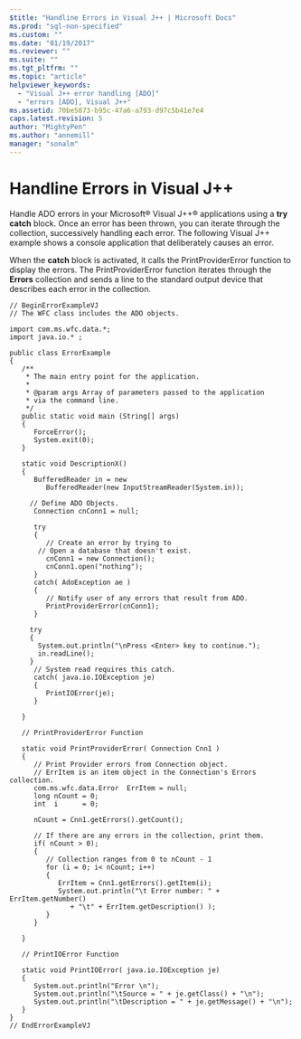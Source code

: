 ```yaml
---
$title: "Handline Errors in Visual J++ | Microsoft Docs"
ms.prod: "sql-non-specified"
ms.custom: ""
ms.date: "01/19/2017"
ms.reviewer: ""
ms.suite: ""
ms.tgt_pltfrm: ""
ms.topic: "article"
helpviewer_keywords: 
  - "Visual J++ error handling [ADO]"
  - "errors [ADO], Visual J++"
ms.assetid: 70be5873-b95c-47a6-a793-d97c5b41e7e4
caps.latest.revision: 5
author: "MightyPen"
ms.author: "annemill"
manager: "sonalm"
---
```

# Handline Errors in Visual J++
Handle ADO errors in your Microsoft® Visual J++® applications using a **try catch** block. Once an error has been thrown, you can iterate through the collection, successively handling each error. The following Visual J++ example shows a console application that deliberately causes an error.  
  
 When the **catch** block is activated, it calls the PrintProviderError function to display the errors. The PrintProviderError function iterates through the **Errors** collection and sends a line to the standard output device that describes each error in the collection.  
  
```  
// BeginErrorExampleVJ  
// The WFC class includes the ADO objects.  
  
import com.ms.wfc.data.*;  
import java.io.* ;  
  
public class ErrorExample  
{  
   /**  
    * The main entry point for the application.   
    *  
    * @param args Array of parameters passed to the application  
    * via the command line.  
    */  
   public static void main (String[] args)  
   {  
      ForceError();  
      System.exit(0);  
   }  
  
   static void DescriptionX()  
   {  
      BufferedReader in = new   
         BufferedReader(new InputStreamReader(System.in));  
  
     // Define ADO Objects.  
      Connection cnConn1 = null;  
  
      try  
      {  
         // Create an error by trying to  
       // Open a database that doesn't exist.  
         cnConn1 = new Connection();  
         cnConn1.open("nothing");  
      }  
      catch( AdoException ae )  
      {  
         // Notify user of any errors that result from ADO.  
         PrintProviderError(cnConn1);  
      }  
  
     try  
     {  
       System.out.println("\nPress <Enter> key to continue.");  
       in.readLine();  
     }  
      // System read requires this catch.  
      catch( java.io.IOException je)  
      {  
         PrintIOError(je);  
      }  
  
   }  
  
   // PrintProviderError Function  
  
   static void PrintProviderError( Connection Cnn1 )  
   {  
      // Print Provider errors from Connection object.  
      // ErrItem is an item object in the Connection's Errors collection.  
      com.ms.wfc.data.Error  ErrItem = null;  
      long nCount = 0;  
      int  i      = 0;  
  
      nCount = Cnn1.getErrors().getCount();  
  
      // If there are any errors in the collection, print them.  
      if( nCount > 0);  
      {  
         // Collection ranges from 0 to nCount - 1  
         for (i = 0; i< nCount; i++)  
         {  
            ErrItem = Cnn1.getErrors().getItem(i);  
            System.out.println("\t Error number: " + ErrItem.getNumber()  
               + "\t" + ErrItem.getDescription() );  
         }  
      }  
  
   }  
  
   // PrintIOError Function  
  
   static void PrintIOError( java.io.IOException je)  
   {  
      System.out.println("Error \n");  
      System.out.println("\tSource = " + je.getClass() + "\n");  
      System.out.println("\tDescription = " + je.getMessage() + "\n");  
   }  
}  
// EndErrorExampleVJ  
```